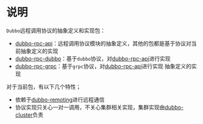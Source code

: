 # 说明

`Dubbo`远程调用协议的抽象定义和实现包：

* [dubbo-rpc-api](dubbo-rpc-api)：远程调用协议模块的抽象定义，其他的包都是基于协议对当前抽象定义的实现
* [dubbo-rpc-dubbo](dubbo-rpc-dubbo)：基于`dubbo`协议，对[dubbo-rpc-api](dubbo-rpc-api)进行实现
* [dubbo-rpc-grpc](dubbo-rpc-grpc)：基于`grpc`协议，对[dubbo-rpc-api](dubbo-rpc-api)进行实现
  抽象定义的实现

对于当前包，有以下几个特性；

* 依赖于[dubbo-remoting](../dubbo-remoting)进行远程通信
* 协议实现只关心一对一调用，不关心集群相关实现，集群实现由[dubbo-cluster](../dubbo-cluster)负责